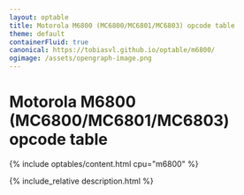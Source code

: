 ```yaml
---
layout: optable
title: Motorola M6800 (MC6800/MC6801/MC6803) opcode table
theme: default
containerFluid: true
canonical: https://tobiasvl.github.io/optable/m6800/
ogimage: /assets/opengraph-image.png
---
```


<h1>Motorola M6800 (MC6800/<span class="variant">MC6801/MC6803</span>) opcode table<!-- (<a href="{{ "/Opcodes.json" | relative_url }}">JSON</a>)--></h1>

{% include optables/content.html cpu="m6800" %}

{% include_relative description.html %}
